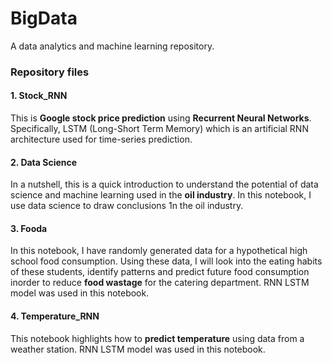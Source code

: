 # BigData
A data analytics and machine learning repository.

<h3>Repository files</h3>

<h4>1. Stock_RNN</h4> This is <b>Google stock price prediction</b> using <b>Recurrent Neural Networks</b>. Specifically, LSTM (Long-Short Term Memory) which is an artificial RNN architecture used for time-series prediction.

<h4>2. Data Science</h4> In a nutshell, this is a quick introduction to understand the potential of data science and machine learning used in the <b>oil industry</b>. In this notebook, I use data science to draw conclusions 1n the oil industry.

<h4>3. Fooda</h4> In this notebook, I have randomly generated data for a hypothetical high school food consumption. Using these data, I will look into the eating habits of these students, identify patterns and predict future food consumption inorder to reduce <b>food wastage</b> for the catering department. RNN LSTM model was used in this notebook.

<h4>4. Temperature_RNN</h4> This notebook highlights how to <b>predict temperature</b> using data from a weather station. RNN LSTM model was used in this notebook.

